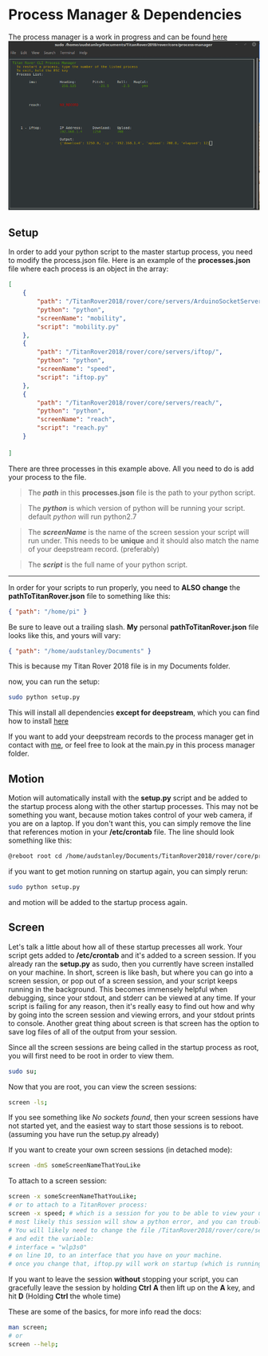# Process Manager & Dependencies

The process manager is a work in progress
and can be found [here](https://github.com/CSUFTitanRover/TitanRover2018/tree/master/rover/core/process-manager)
![Process Manager](https://github.com/CSUFTitanRover/TitanRover2018/blob/master/rover/core/process-manager/gif/TitanRoverProcessManager.gif?raw=true)




## Setup

In order to add your python script to the master startup process, you need to modify the process.json file.
Here is an example of the **processes.json** file where each process is an object in the array:

```json
[
    {
        "path": "/TitanRover2018/rover/core/servers/ArduinoSocketServer/",
        "python": "python",
        "screenName": "mobility",
        "script": "mobility.py"
    },
    {
        "path": "/TitanRover2018/rover/core/servers/iftop/",
        "python": "python",
        "screenName": "speed",
        "script": "iftop.py"
    },
    {
        "path": "/TitanRover2018/rover/core/servers/reach/",
        "python": "python",
        "screenName": "reach",
        "script": "reach.py"
    }

]
```
There are three processes in this example above. All you need to do is add your process to the file.

> The ***path*** in this **processes.json** file is the path to your python script.

> The ***python*** is which version of python will be running your script.  default *python* will run python2.7

> The ***screenName*** is the name of the screen session your script will run under.  This needs to be **unique** and it should also match the name of your deepstream record. (preferably)

> The ***script*** is the full name of your python script.

-----

In order for your scripts to run properly, you need to **ALSO change** the **pathToTitanRover.json** file to something like this:

```json
{ "path": "/home/pi" }
```

Be sure to leave out a trailing slash.  **My** personal **pathToTitanRover.json** file looks like this, and yours will vary:

```json
{ "path": "/home/audstanley/Documents" }
```
This is because my Titan Rover 2018 file is in my Documents folder.

now, you can run the setup:

```sh
sudo python setup.py
```

This will install all dependencies **except for deepstream**, which you can find how to install [here](https://github.com/CSUFTitanRover/TitanRover2018/tree/master/rover/core/servers/Deepstream/ds-server#universal-method-to-install-and-run-deepstream)

If you want to add your deepstream records to the process manager get in contact with [me](https://titanrover.slack.com/messages/audstanley/), 
or feel free to look at the main.py in this process manager folder.


## Motion
Motion will automatically install with the **setup.py** script and be added to the startup process along
with the other startup processes.  This may not be something you want, because motion takes control of 
your web camera, if you are on a laptop.  If you don't want this, you can simply remove the line that references motion in your **/etc/crontab** file. The line should look something like this:

```sh
@reboot root cd /home/audstanley/Documents/TitanRover2018/rover/core/process-manager/motionConf/ && screen -dmLS motion && screen -S motion -X stuff "sudo motion \015";
``` 

if you want to get motion running on startup again, you can simply rerun:

```sh
sudo python setup.py
```
and motion will be added to the startup process again.

## Screen
Let's talk a little about how all of these startup precesses all work.  Your script gets added to **/etc/crontab** and
it's added to a screen session.  If you already ran the **setup.py** as sudo, then you currently
have screen installed on your machine.  In short, screen is like bash, but where you can go into
a screen session, or pop out of a screen session, and your script keeps running in the background.
This becomes immensely helpful when debugging, since your stdout, and stderr can be viewed at any time.
If your script is failing for any reason, then it's really easy to find out how and why by going into the 
screen session and viewing errors, and your stdout prints to console. Another great thing about screen is that screen has the option to save log files of all of the output from your session.

Since all the screen sessions are being called in the startup process as root, you will first need to
be root in order to view them. 

```sh
sudo su;
```

Now that you are root, you can view the screen sessions:

```sh
screen -ls;
```

If you see something like *No sockets found*, then your screen sessions have not started yet, and the easiest way to
start those sessions is to reboot. (assuming you have run the setup.py already)

If you want to create your own screen sessions (in detached mode):

```sh
screen -dmS someScreenNameThatYouLike
```

To attach to a screen session:

```sh
screen -x someScreenNameThatYouLike;
# or to attach to a TitanRover process:
screen -x speed; # which is a session for you to be able to view your upload download speed
# most likely this session will show a python error, and you can trouble shoot how to fis this error.
# You will likely need to change the file /TitanRover2018/rover/core/servers/iftop/iftop.py
# and edit the variable:
# interface = "wlp3s0"
# on line 10, to an interface that you have on your machine.
# once you change that, iftop.py will work on startup (which is running in the screen session "speed")
```





If you want to leave the session **without** stopping your script, you can gracefully leave the session
by holding **Ctrl** **A** then lift up on the **A** key, and hit **D** (Holding **Ctrl** the whole time)

These are some of the basics, for more info read the docs:

```sh
man screen;
# or
screen --help;
```
